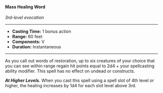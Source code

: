 #### Mass Healing Word
*3rd-level evocation*
___
- **Casting Time:** 1 bonus action
- **Range:** 60 feet
- **Components:** V
- **Duration:** Instantaneous
---
As you call out words of restoration, up to six creatures of your choice that you can see within range regain hit points equal to 2d4 + your spellcasting ability modifier. This spell has no effect on undead or constructs.

***At Higher Levels.*** When you cast this spell using a spell slot of 4th level or higher, the healing increases by 1d4 for each slot level above 3rd.